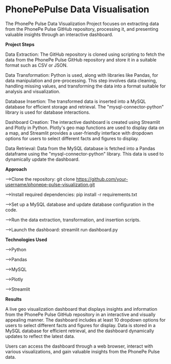 # PhonePePulse Data Visualisation
The PhonePe Pulse Data Visualization Project focuses on extracting data from the PhonePe Pulse GitHub repository, processing it, and presenting valuable insights through an interactive dashboard.

**Project Steps**

Data Extraction: The GitHub repository is cloned using scripting to fetch the data from the PhonePe Pulse GitHub repository and store it in a suitable format such as CSV or JSON.

Data Transformation: Python is used, along with libraries like Pandas, for data manipulation and pre-processing. This step involves data cleaning, handling missing values, and transforming the data into a format suitable for analysis and visualization.

Database Insertion: The transformed data is inserted into a MySQL database for efficient storage and retrieval. The "mysql-connector-python" library is used for database interactions.

Dashboard Creation: The interactive dashboard is created using Streamlit and Plotly in Python. Plotly's geo map functions are used to display data on a map, and Streamlit provides a user-friendly interface with dropdown options for users to select different facts and figures to display.

Data Retrieval: Data from the MySQL database is fetched into a Pandas dataframe using the "mysql-connector-python" library. This data is used to dynamically update the dashboard.

**Approach**

-->Clone the repository: git clone https://github.com/your-username/phonepe-pulse-visualization.git

-->Install required dependencies: pip install -r requirements.txt

-->Set up a MySQL database and update database configuration in the code.

-->Run the data extraction, transformation, and insertion scripts.

-->Launch the dashboard: streamlit run dashboard.py

**Technologies Used**

-->Python

-->Pandas

-->MySQL

-->Plotly

-->Streamlit

**Results**

A live geo visualization dashboard that displays insights and information from the PhonePe Pulse GitHub repository in an interactive and visually appealing manner. The dashboard includes at least 10 dropdown options for users to select different facts and figures for display. Data is stored in a MySQL database for efficient retrieval, and the dashboard dynamically updates to reflect the latest data.

Users can access the dashboard through a web browser, interact with various visualizations, and gain valuable insights from the PhonePe Pulse data.
